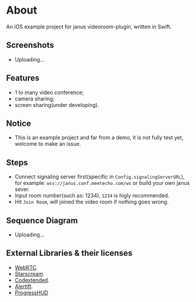 # About
An iOS example project for janus videoroom-plugin, written in Swift.

## Screenshots

- Uploading...

## Features

- 1 to many video conference;
- camera sharing;
- screen sharing(under developing).

## Notice

- This is an example project and far from a demo, it is not fully test yet, welcome to make an issue.

## Steps

- Connect signaling server first(specific in `Config.signalingServerURL`), 
for example: `wss://janus.conf.meetecho.com/ws` or build your own janus sever.
- Input room number(such as: 1234), `1234` is higly recommended.
- Hit `Join Room`, will joined the video room if nothing goes wrong.

## Sequence Diagram

- Uploading...

## External Libraries & their licenses
- [WebRTC](https://github.com/stasel/WebRTC).
- [Starscream](https://github.com/daltoniam/Starscream).
- [Codextended](https://github.com/JohnSundell/Codextended). 
- [Alertift](https://github.com/sgr-ksmt/Alertift).
- [ProgressHUD](https://github.com/relatedcode/ProgressHUD)
